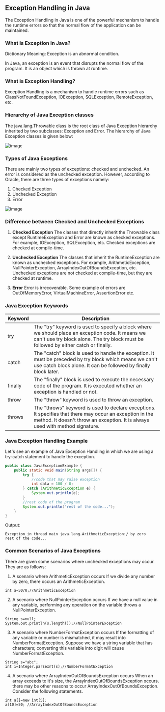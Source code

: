 ## Exception Handling in Java

The Exception Handling in Java is one of the powerful mechanism to handle the runtime errors so that the normal flow of
the application can be maintained.

### What is Exception in Java?

Dictionary Meaning: Exception is an abnormal condition.

In Java, an exception is an event that disrupts the normal flow of the program. It is an object which is thrown at
runtime.

### What is Exception Handling?

Exception Handling is a mechanism to handle runtime errors such as ClassNotFoundException, IOException, SQLException,
RemoteException, etc.

### Hierarchy of Java Exception classes

The java.lang.Throwable class is the root class of Java Exception hierarchy inherited by two subclasses: Exception and
Error. The hierarchy of Java Exception classes is given below:

![image](https://static.javatpoint.com/core/images/hierarchy-of-exception-handling.png)

### Types of Java Exceptions

There are mainly two types of exceptions: checked and unchecked. An error is considered as the unchecked exception.
However, according to Oracle, there are three types of exceptions namely:

1. Checked Exception
2. Unchecked Exception
3. Error

![image](https://static.javatpoint.com/core/images/types-of-exception-handling.png)

### Difference between Checked and Unchecked Exceptions

1) **Checked Exception**
   The classes that directly inherit the Throwable class except RuntimeException and Error are known as checked
   exceptions. For example, IOException, SQLException, etc. Checked exceptions are checked at compile-time.

2) **Unchecked Exception**
   The classes that inherit the RuntimeException are known as unchecked exceptions. For example, ArithmeticException,
   NullPointerException, ArrayIndexOutOfBoundsException, etc. Unchecked exceptions are not checked at compile-time, but
   they are checked at runtime.

3) **Error**
   Error is irrecoverable. Some example of errors are OutOfMemoryError, VirtualMachineError, AssertionError etc.

### Java Exception Keywords

| Keyword | Description                                                                                                                                                                               |
|---------|-------------------------------------------------------------------------------------------------------------------------------------------------------------------------------------------|
| try     | The "try" keyword is used to specify a block where we should place an exception code. It means we can't use try block alone. The try block must be followed by either catch or finally.   |
| catch   | The "catch" block is used to handle the exception. It must be preceded by try block which means we can't use catch block alone. It can be followed by finally block later.                |
| finally | The "finally" block is used to execute the necessary code of the program. It is executed whether an exception is handled or not.                                                          |
| throw   | The "throw" keyword is used to throw an exception.                                                                                                                                        |
| throws  | The "throws" keyword is used to declare exceptions. It specifies that there may occur an exception in the method. It doesn't throw an exception. It is always used with method signature. |

### Java Exception Handling Example

Let's see an example of Java Exception Handling in which we are using a try-catch statement to handle the exception.

```java
public class JavaExceptionExample {
    public static void main(String args[]) {
        try {
            //code that may raise exception  
            int data = 100 / 0;
        } catch (ArithmeticException e) {
            System.out.println(e);
        }
        //rest code of the program   
        System.out.println("rest of the code...");
    }
}  
```

Output:

```
Exception in thread main java.lang.ArithmeticException:/ by zero
rest of the code...
```

### Common Scenarios of Java Exceptions

There are given some scenarios where unchecked exceptions may occur. They are as follows:

1) A scenario where ArithmeticException occurs
   If we divide any number by zero, there occurs an ArithmeticException.

```
int a=50/0;//ArithmeticException
```

2) A scenario where NullPointerException occurs
   If we have a null value in any variable, performing any operation on the variable throws a NullPointerException.

```
String s=null;  
System.out.println(s.length());//NullPointerException
```

3) A scenario where NumberFormatException occurs
   If the formatting of any variable or number is mismatched, it may result into NumberFormatException. Suppose we have
   a string variable that has characters; converting this variable into digit will cause NumberFormatException.

```
String s="abc";  
int i=Integer.parseInt(s);//NumberFormatException
```

4) A scenario where ArrayIndexOutOfBoundsException occurs
   When an array exceeds to it's size, the ArrayIndexOutOfBoundsException occurs. there may be other reasons to occur
   ArrayIndexOutOfBoundsException. Consider the following statements.

```
int a[]=new int[5];  
a[10]=50; //ArrayIndexOutOfBoundsException
```
  